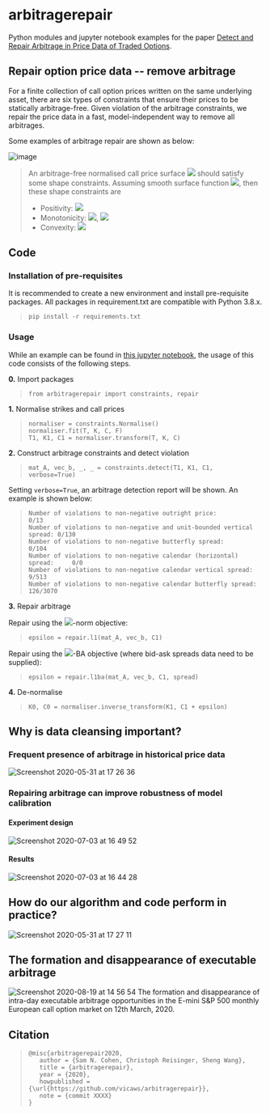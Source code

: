 # arbitragerepair
Python modules and jupyter notebook examples for the paper [Detect and Repair
Arbitrage in Price Data of Traded Options](https://arxiv.org/abs/2008.09454).

## Repair option price data -- remove arbitrage
For a finite collection of call option prices written on the same underlying
asset, there are six types of constraints that ensure their prices to be
statically arbitrage-free. Given violation of the arbitrage constraints, we
repair the price data in a fast, model-independent way to remove all arbitrages.

Some examples of arbitrage repair are shown as below:

![image](https://user-images.githubusercontent.com/32545513/83334755-9666ad80-a2a0-11ea-9910-34137539517b.png)

>An arbitrage-free normalised call price surface
><img src="https://render.githubusercontent.com/render/math?math=(T,k) \mapsto c(T,k)">
>should satisfy some shape constraints. Assuming smooth surface function
><img src="https://render.githubusercontent.com/render/math?math=c(T,k) \in C^{1,2} (\mathbb{R}_{ %3E 0} \times \mathbb{R}_{\geq 0})">,
>then these shape constraints are
>- Positivity: <img src="https://render.githubusercontent.com/render/math?math=0 \leq c \leq 1">
>- Monotonicity: <img src="https://render.githubusercontent.com/render/math?math=-1\leq\partial c / \partial k \leq 0">, <img src="https://render.githubusercontent.com/render/math?math=\partial c / \partial T \geq 0">
>- Convexity: <img src="https://render.githubusercontent.com/render/math?math=\partial^2 c / \partial^2 k \geq 0">

## Code

### Installation of pre-requisites

It is recommended to create a new environment and install pre-requisite
packages. All packages in requirement.txt are compatible with Python 3.8.x.

>```
>pip install -r requirements.txt
>```

### Usage

While an example can be found in [this jupyter notebook](notebook/example.ipynb),
the usage of this code consists of the following steps.

**0.** Import packages

>```
>from arbitragerepair import constraints, repair
>```

**1.** Normalise strikes and call prices
>```
>normaliser = constraints.Normalise()
>normaliser.fit(T, K, C, F)
>T1, K1, C1 = normaliser.transform(T, K, C)
>```

**2.** Construct arbitrage constraints and detect violation
>```
>mat_A, vec_b, _, _ = constraints.detect(T1, K1, C1, verbose=True)
>```
Setting `verbose=True`, an arbitrage detection report will be shown. An example
is shown below:
>```
>Number of violations to non-negative outright price:                   0/13
>Number of violations to non-negative and unit-bounded vertical spread: 0/130
>Number of violations to non-negative butterfly spread:                 0/104
>Number of violations to non-negative calendar (horizontal) spread:     0/0
>Number of violations to non-negative calendar vertical spread:         9/513
>Number of violations to non-negative calendar butterfly spread:        126/3070
>```

**3.** Repair arbitrage

Repair using the
<img src="https://render.githubusercontent.com/render/math?math=\ell^1">-norm
objective:

>```
>epsilon = repair.l1(mat_A, vec_b, C1)
>```

Repair using the
<img src="https://render.githubusercontent.com/render/math?math=\ell^1">-BA
objective (where bid-ask spreads data need to be supplied):

>```
>epsilon = repair.l1ba(mat_A, vec_b, C1, spread)
>```

**4.** De-normalise

>```
>K0, C0 = normaliser.inverse_transform(K1, C1 + epsilon)
>```

## Why is data cleansing important?

### Frequent presence of arbitrage in historical price data

![Screenshot 2020-05-31 at 17 26 36](https://user-images.githubusercontent.com/32545513/83357422-186bda80-a364-11ea-8293-fc1ea9b6faf5.png)

### Repairing arbitrage can improve robustness of model calibration

#### Experiment design
![Screenshot 2020-07-03 at 16 49 52](https://user-images.githubusercontent.com/32545513/86484098-54bc9d00-bd4d-11ea-8fdb-f01ec9c06b76.png)

#### Results
![Screenshot 2020-07-03 at 16 44 28](https://user-images.githubusercontent.com/32545513/86483770-a7498980-bd4c-11ea-88b6-137e6d0c4855.png)

## How do our algorithm and code perform in practice?

![Screenshot 2020-05-31 at 17 27 11](https://user-images.githubusercontent.com/32545513/83357427-1c97f800-a364-11ea-9f38-bf034ab40952.png)

## The formation and disappearance of executable arbitrage

![Screenshot 2020-08-19 at 14 56 54](https://user-images.githubusercontent.com/32545513/90644137-4c9cbc00-e22c-11ea-9f01-e5525c1a6575.png)
The formation and disappearance of intra-day executable arbitrage opportunities in the
E-mini S\&P 500 monthly European call option market on 12th March, 2020.
## Citation

>```
>@misc{arbitragerepair2020,
>    author = {Sam N. Cohen, Christoph Reisinger, Sheng Wang},  
>    title = {arbitragerepair},
>    year = {2020},
>    howpublished = {\url{https://github.com/vicaws/arbitragerepair}},
>    note = {commit XXXX}
>}
>```
